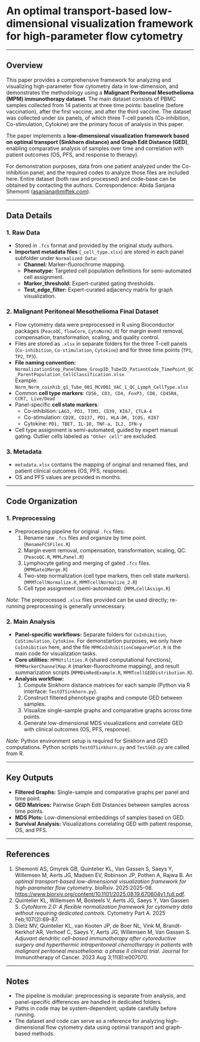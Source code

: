 # An optimal transport-based low-dimensional visualization framework for high-parameter flow cytometry

---

## Overview
This paper provides a comprehensive framework for analyzing and visualizing high-parameter flow cytometry data in low-dimension, and demonstrates the methodology using a **Malignant Peritoneal Mesothelioma (MPM) immunotherapy dataset**. The main dataset consists of PBMC samples collected from 14 patients at three time points: baseline (before vaccination), after the first vaccine, and after the third vaccine. The dataset was collected under six panels, of which three T-cell panels (Co-inhibition, Co-stimulation, Cytokine) are the primary focus of analysis in this paper.

The paper implements a **low-dimensional visualization framework based on optimal transport (Sinkhorn distance) and Graph Edit Distance (GED)**, enabling comparative analysis of samples over time and correlation with patient outcomes (OS, PFS, and response to therapy).  

For demonstration purposes, data from one patient analyzed under the Co-inhibition panel, and the required codes to analyze those files are included here. Entire dataset (both raw and processed) and code-base can be obtained by contacting the authors. Correspondence: Abida Sanjana Shemonti (asanjana@miftek.com). 

---

## Data Details

### 1. Raw Data
- Stored in `.fcs` format and provided by the original study authors.  
- **Important metadata files** (`_cell_type.xlsx`) are stored in each panel subfolder under `Normalized Data`:
  - **Channel:** Marker-fluorochrome mapping.
  - **Phenotype:** Targeted cell population definitions for semi-automated cell assignment.
  - **Marker_threshold:** Expert-curated gating thresholds.
  - **Test_edge_filter:** Expert-curated adjacency matrix for graph visualization.

### 2. Malignant Peritoneal Mesothelioma Final Dataset
- Flow cytometry data were preprocessed in R using Bioconductor packages (`PeacoQC`, `flowCore`, `CytoNorm2.0`) for margin event removal, compensation, transformation, scaling, and quality control.
- Files are stored as `.xlsx` in separate folders for the three T-cell panels (`Co-inhibition`, `Co-stimulation`, `Cytokine`) and for three time points (`TP1`, `TP2`, `TP3`).
- **File naming convention:**  
  `NormalizationStep_PanelName_GroupID_TubeID_PatientCode_TimePoint_QC_ParentPopulation_CellClassification.xlsx`  
  Example: `Norm_Norm_coinhib_g1_Tube_001_MCV001_VAC_1_QC_Lymph_CellType.xlsx`
- Common **cell type markers**: `CD56, CD3, CD4, FoxP3, CD8, CD45RA, CCR7, Live/Dead`  
- Panel-specific **cell state markers**:
  - Co-inhibition: `LAG3, PD1, TIM3, CD39, KI67, CTLA-4`
  - Co-stimulation: `CD28, CD137, PD1, HLA-DR, ICOS, KI67`
  - Cytokine: `PD1, TBET, IL-10, TNF-a, IL2, IFN-y`
- Cell type assignment is semi-automated, guided by expert manual gating. Outlier cells labeled as `"Other cell"` are excluded.

### 3. Metadata
- `metadata.xlsx` contains the mapping of original and renamed files, and patient clinical outcomes (OS, PFS, response).
- OS and PFS values are provided in months.

---

## Code Organization

### 1. Preprocessing 
- Preprocessing pipeline for original `.fcs` files:
  1. Rename raw `.fcs` files and organize by time point. (`RenameFCSFiles.R`)
  2. Margin event removal, compensation, transformation, scaling, QC. (`PeacoQC.R`, `MPM…Panel.R`)
  3. Lymphocyte gating and merging of gated `.fcs` files. (`MPMGate1Merge.R`)
  4. Two-step normalization (cell type markers, then cell state markers). (`MPMTcellNormalize.R`, `MPMTcellNormalize_2.R`)
  5. Cell type assignment (semi-automated). (`MPM…CellAssign.R`)  

*Note:* The preprocessed `.xlsx` files provided can be used directly; re-running preprocessing is generally unnecessary.

### 2. Main Analysis
- **Panel-specific workflows:** Separate folders for `CoInhibition`, `CoStimulation`, `Cytokine`. For demonstartion purposes, we only have `CoInhibition` here, and the file `MPMCoInhibitionComparePlot.R` is the main code for visualization tasks.
- **Core utilities:** `MPMUtilities.R` (shared computational functions), `MPMMarkerChannelMap.R` (marker-fluorochrome mapping), and result summarization scripts (`MPMDimRedExample.R`, `MPMTcellGEDDistribution.R`).
- **Analysis workflow:**
  1. Compute Sinkhorn distance matrices for each sample (Python via R interface: `TestOTSinkhorn.py`).
  2. Construct filtered phenotype graphs and compute GED between samples.
  3. Visualize single-sample graphs and comparative graphs across time points.
  4. Generate low-dimensional MDS visualizations and correlate GED with clinical outcomes (OS, PFS, response).

*Note:* Python environment setup is required for Sinkhorn and GED computations. Python scripts `TestOTSinkhorn.py` and `TestGED.py` are called from R.

---

## Key Outputs
- **Filtered Graphs:** Single-sample and comparative graphs per panel and time point.
- **GED Matrices:** Pairwise Graph Edit Distances between samples across time points.
- **MDS Plots:** Low-dimensional embeddings of samples based on GED.
- **Survival Analysis:** Visualizations correlating GED with patient response, OS, and PFS.

---

## References
1. Shemonti AS, Gmyrek GB, Quintelier KL, Van Gassen S, Saeys Y, Willemsen M, Aerts JG, Madsen EV, Robinson JP, Pothen A, Rajwa B. *An optimal transport-based low-dimensional visualization framework for high-parameter flow cytometry*. bioRxiv. 2025:2025-08. https://www.biorxiv.org/content/10.1101/2025.08.19.670604v1.full.pdf.
2. Quintelier KL, Willemsen M, Bosteels V, Aerts JG, Saeys Y, Van Gassen S. *CytoNorm 2.0: A flexible normalization framework for cytometry data without requiring dedicated controls*. Cytometry Part A. 2025 Feb;107(2):69-87.
3. Dietz MV, Quintelier KL, van Kooten JP, de Boer NL, Vink M, Brandt-Kerkhof AR, Verhoef C, Saeys Y, Aerts JG, Willemsen M, Van Gassen S. *Adjuvant dendritic cell-based immunotherapy after cytoreductive surgery and hyperthermic intraperitoneal chemotherapy in patients with malignant peritoneal mesothelioma: a phase II clinical trial*. Journal for Immunotherapy of Cancer. 2023 Aug 3;11(8):e007070.

---

## Notes
- The pipeline is modular: preprocessing is separate from analysis, and panel-specific differences are handled in dedicated folders.
- Paths in code may be system-dependent; update carefully before running.
- The dataset and code can serve as a reference for analyzing high-dimensional flow cytometry data using optimal transport and graph-based methods.

